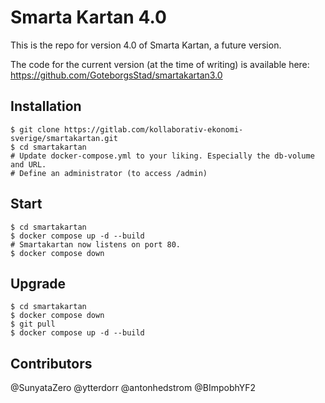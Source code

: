 # Smarta Kartan 4.0

This is the repo for version 4.0 of Smarta Kartan, a future version.

The code for the current version (at the time of writing) is available here:
https://github.com/GoteborgsStad/smartakartan3.0


## Installation

```
$ git clone https://gitlab.com/kollaborativ-ekonomi-sverige/smartakartan.git
$ cd smartakartan
# Update docker-compose.yml to your liking. Especially the db-volume and URL.
# Define an administrator (to access /admin)
```

## Start
```
$ cd smartakartan
$ docker compose up -d --build
# Smartakartan now listens on port 80.
$ docker compose down
```

## Upgrade
```
$ cd smartakartan
$ docker compose down
$ git pull
$ docker compose up -d --build
```
## Contributors
@SunyataZero
@ytterdorr
@antonhedstrom
@BImpobhYF2
